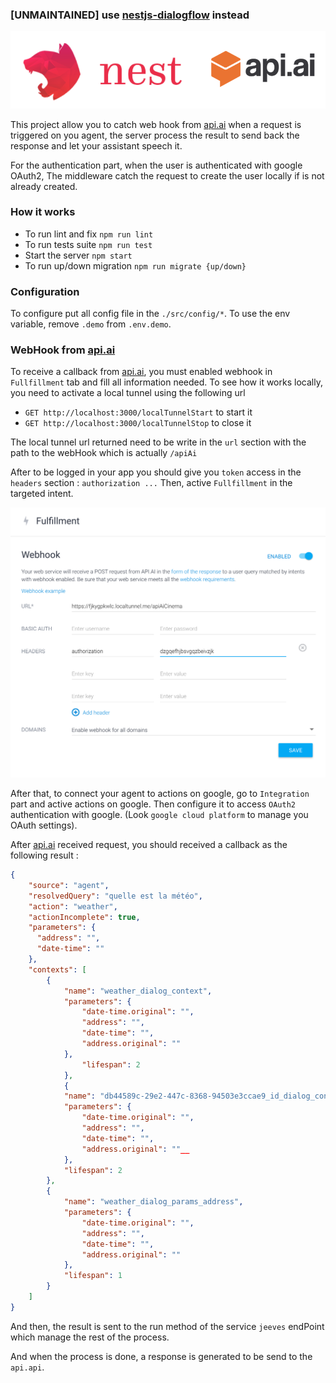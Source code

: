 ### [UNMAINTAINED] use [nestjs-dialogflow](https://github.com/adrien2p/nestjs-dialogflow) instead

![Nest](assets/logo.png)

This project allow you to catch web hook from [api.ai](https://api.ai/) when a request is triggered 
on you agent, the server process the result to send back the response and let your assistant speech it.

For the authentication part, when the user is authenticated with google OAuth2, The middleware catch the request
to create the user locally if is not already created.

 ### How it works
 
- To run lint and fix `npm run lint`
- To run tests suite `npm run test`
- Start the server `npm start`
- To run up/down migration `npm run migrate {up/down}`

### Configuration

To configure put all config file in the `./src/config/*`.
To use the env variable, remove `.demo` from `.env.demo`.

### WebHook from [api.ai](https://api.ai/)

To receive a callback from [api.ai](https://api.ai/), you must enabled webhook in `Fullfillment` tab and fill all information needed.
To see how it works locally, you need to activate a local tunnel using the following url
 
- `GET http://localhost:3000/localTunnelStart` to start it
- `GET http://localhost:3000/localTunnelStop` to close it

The local tunnel url returned need to be write in the `url` section with the path to the webHook which is actually `/apiAi`

After to be logged in your app you should give you `token` access in the `headers` section : `authorization ...`
Then, active `Fullfillment` in the targeted intent.

![fullfillment](assets/fulfillment.png)

After that, to connect your agent to actions on google, go to `Integration` part and active actions on google.
Then configure it to access `OAuth2` authentication with google. (Look `google cloud platform` to manage you OAuth settings).

After [api.ai](https://api.ai/) received request, you should received a callback as the following result :
```json
{
    "source": "agent",
    "resolvedQuery": "quelle est la météo",
    "action": "weather",
    "actionIncomplete": true,
    "parameters": {
      "address": "",
      "date-time": ""
    },
    "contexts": [
        {
            "name": "weather_dialog_context",
            "parameters": {
                "date-time.original": "",
                "address": "",
                "date-time": "",
                "address.original": ""
            },
                "lifespan": 2
            },
            {
            "name": "db44589c-29e2-447c-8368-94503e3ccae9_id_dialog_context",
            "parameters": {
                "date-time.original": "",
                "address": "",
                "date-time": "",
                "address.original": ""__
            },
            "lifespan": 2
        },
        {
            "name": "weather_dialog_params_address",
            "parameters": {
                "date-time.original": "",
                "address": "",
                "date-time": "",
                "address.original": ""
            },
            "lifespan": 1
        }
    ]
}
```

And then, the result is sent to the run method of the service `jeeves` endPoint which manage the rest of the process.

And when the process is done, a response is generated to be send to the `api.api`.
